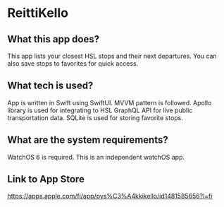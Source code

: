 # ReittiKello

## What this app does?
This app lists your closest HSL stops and their next departures. You can also save stops to favorites for quick access.

## What tech is used?
App is written in Swift using SwiftUI. MVVM pattern is followed. Apollo library is used for integrating to HSL GraphQL API for live public transportation data. SQLite is used for storing favorite stops.

## What are the system requirements?
WatchOS 6 is required. This is an independent watchOS app.

## Link to App Store
https://apps.apple.com/fi/app/pys%C3%A4kkikello/id1481585656?l=fi

